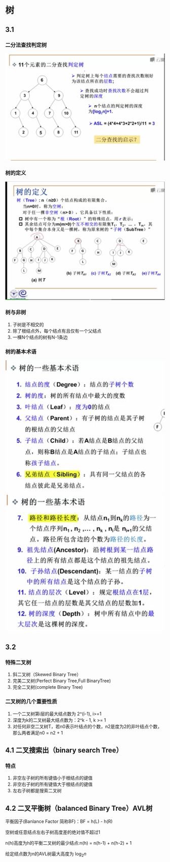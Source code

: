 <script type="text/javascript" src="http://cdn.mathjax.org/mathjax/latest/MathJax.js?config=TeX-AMS-MML_HTMLorMML"></script>

# 树

## 3.1

### 二分法查找判定树

![树的定义](../Sources/judgeTree.png)
  
### 树的定义

![树的定义](../Sources/DefineTree.png)

### 树与非树

1. 子树是不相交的
2. 除了根结点外，每个结点有且仅有一个父结点
3. 一棵N个结点的树有N-1条边

### 树的基本术语

![树的定义2](../Sources/termOfTree2.png)
![树的定义1](../Sources/termOfTree1.png)

## 3.2

### 特殊二叉树

1. 斜二叉树（Skewed Binary Tree）
2. 完美二叉树(Perfect Binary Tree,Full BinaryTree)
3. 完全二叉树(complete Binary Tree)

### 二叉树的几个重要性质

1. 一个二叉树第i层的最大结点数为 2^(i-1), i>=1
2. 深度为k的二叉树最大结点数为：2^k - 1, k >= 1
3. 对任何非空二叉树T，若n0表示叶结点的个数，n2是度为2的非叶结点个数，那么两者满足n0 = n2 + 1

## 4.1 二叉搜索出（binary search Tree）

### 特点

1. 非空左子树的所有键值小于根结点的键值
2. 非空右子树的所有键值大于根结点的键值
3. 左右子树都是搜索二叉树

## 4.2 二叉平衡树（balanced Binary Tree）AVL树

平衡因子(Banlance Factor 简称BF)：BF = h(L) - h(R)

空树或任意结点左右子树高度差的绝对值不超过1

n(h)高度为h的平衡二叉树的最少结点:n(h) = n(h-1) + n(h-2) + 1

给定结点数为n的AVL树最大高度为 $\log_2 n$